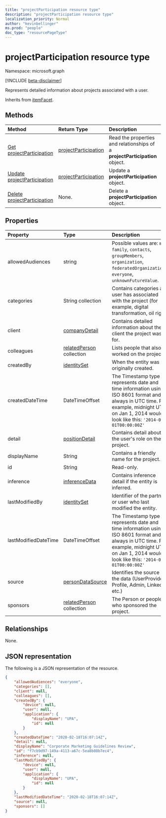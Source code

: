 ```yaml
---
title: "projectParticipation resource type"
description: "projectParticipation resource type"
localization_priority: Normal
author: "kevinbellinger"
ms.prod: "people"
doc_type: "resourcePageType"
---
```


# projectParticipation resource type

Namespace: microsoft.graph

[!INCLUDE [beta-disclaimer](../../includes/beta-disclaimer.md)]

Represents detailed information about projects associated with a user.

Inherits from [itemFacet](itemfacet.md).

## Methods

| Method                                                                  | Return Type                                     | Description                                                                       |
|:------------------------------------------------------------------------|:------------------------------------------------|:----------------------------------------------------------------------------------|
| [Get projectParticipation](../api/projectparticipation-get.md)          | [projectParticipation](projectparticipation.md) | Read the properties and relationships of a **projectParticipation** object.       |
| [Update projectParticipation](../api/projectparticipation-update.md)    | [projectParticipation](projectparticipation.md) | Update a **projectParticipation** object.                                         |
| [Delete projectParticipation](../api/projectparticipation-delete.md)    | None.                                           | Delete a **projectParticipation** object.                                         |

## Properties

| Property             | Type                                        | Description                                                                                                                                                                                    |
|:---------------------|:--------------------------------------------|:-----------------------------------------------------------------------------------------------------------------------------------------------------------------------------------------------|
|allowedAudiences      |string                                       | Possible values are: `me`, `family`, `contacts`, `groupMembers`, `organization`, `federatedOrganizations`, `everyone`, `unknownFutureValue`.                                                   |
|categories            | String collection                           | Contains categories a user has associated with the project (for example, digital transformation, oil rig).                                                                                     |
|client                |[companyDetail](companydetail.md)            | Contains detailed information about the client the project was for.                                                                                                                            |
|colleagues            |[relatedPerson](relatedperson.md) collection | Lists people that also worked on the project.                                                                                                                                                  |
|createdBy             |[identitySet](identityset.md)                | When the entity was originally created.                                                                                                                                                        |
|createdDateTime       |DateTimeOffset                               |The Timestamp type represents date and time information using ISO 8601 format and is always in UTC time. For example, midnight UTC on Jan 1, 2014 would look like this: `'2014-01-01T00:00:00Z'`|
|detail                |[positionDetail](positiondetail.md)          | Contains detail about the user's role on the project.                                                                                                                                          |
|displayName           |String                                       |Contains a friendly name for the project.                                                                                                                                                       |
|id                    |String                                       | Read-only.                                                                                                                                                                                     |
|inference             |[inferenceData](inferencedata.md)            | Contains inference detail if the entity is inferred.                                                                                                                                           |
|lastModifiedBy        |[identitySet](identityset.md)                | Identifier of the partner or user who last modified the entity.                                                                                                                                |
|lastModifiedDateTime  |DateTimeOffset                               |The Timestamp type represents date and time information using ISO 8601 format and is always in UTC time. For example, midnight UTC on Jan 1, 2014 would look like this: `'2014-01-01T00:00:00Z'`|
|source                |[personDataSource](personDataSource.md)      |Identifies the source of the data (UserProvided, Profile, Admin, LinkedIn etc.)                                                                                                                 |
|sponsors              |[relatedPerson](relatedperson.md) collection | The Person or people who sponsored the project.                                                                                                                                                |

## Relationships

None.

## JSON representation

The following is a JSON representation of the resource.

<!-- {
  "blockType": "resource",
  "optionalProperties": [

  ],
  "@odata.type": "microsoft.graph.projectParticipation",
  "baseType": "microsoft.graph.itemfacet",
  "keyProperty": "id"
}-->

```json
{
    "allowedAudiences": "everyone",
    "categories": [],
    "client": null,
    "colleagues": [],
    "createdBy": {
        "device": null,
        "user": null,
        "application": {
            "displayName": "UPA",
            "id": null
        }
    },
    "createdDateTime": "2020-02-18T16:07:14Z",
    "detail": null,
    "displayName": "Corporate Marketing Guidelines Review",
    "id": "f7cb9d97-149a-4113-a67c-5ea8b08b7ec4",
    "inference": null,
    "lastModifiedBy": {
        "device": null,
        "user": null,
        "application": {
            "displayName": "UPA",
            "id": null
        }
    },
    "lastModifiedDateTime": "2020-02-18T16:07:14Z",
    "source": null,
    "sponsors": []
}
```

<!-- uuid: 16cd6b66-4b1a-43a1-adaf-3a886856ed98
2019-02-04 14:57:30 UTC -->
<!-- {
  "type": "#page.annotation",
  "description": "projectParticipation resource",
  "keywords": "",
  "section": "documentation",
  "tocPath": ""
}-->
